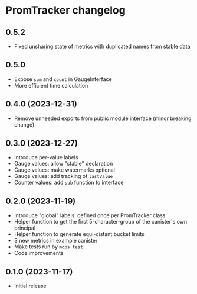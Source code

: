 # PromTracker changelog

## 0.5.2

* Fixed unsharing state of metrics with duplicated names from stable data

## 0.5.0

* Expose `sum` and `count` in GaugeInterface
* More efficient time calculation

## 0.4.0 (2023-12-31)

* Remove unneeded exports from public module interface (minor breaking change)

## 0.3.0 (2023-12-27)

* Introduce per-value labels
* Gauge values: allow "stable" declaration
* Gauge values: make watermarks optional
* Gauge values: add tracking of `lastValue`
* Counter values: add `sub` function to interface 

## 0.2.0 (2023-11-19)

* Introduce "global" labels, defined once per PromTracker class
* Helper function to get the first 5-character-group of the canister's own principal
* Helper function to generate equi-distant bucket limits 
* 3 new metrics in example canister
* Make tests run by `mops test`
* Code improvements

## 0.1.0 (2023-11-17)

* Initial release
